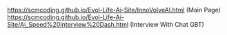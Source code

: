 https://scmcoding.github.io/Evol-Life-Ai-Site/InnoVolveAI.html (Main Page)
https://scmcoding.github.io/Evol-Life-Ai-Site/Ai_Speed%20Interview%20Dash.html   (Interview With Chat GBT)
